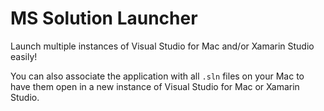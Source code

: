 # MS Solution Launcher

Launch multiple instances of Visual Studio for Mac and/or Xamarin Studio easily!

You can also associate the application with all `.sln` files on your Mac to have them open in a new instance of Visual Studio for Mac or Xamarin Studio.



